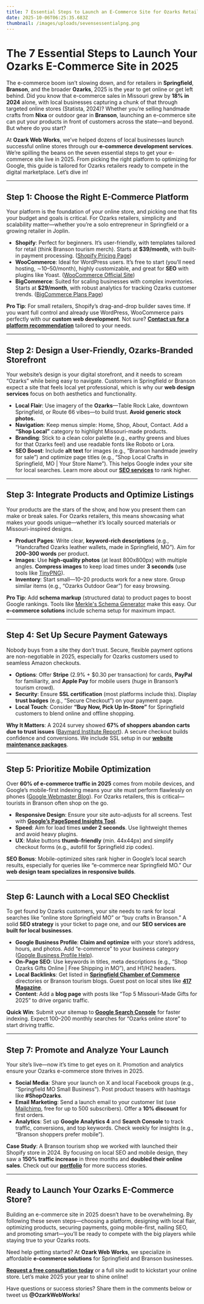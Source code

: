 ```yaml
---
title: 7 Essential Steps to Launch an E-Commerce Site for Ozarks Retailers in 2025
date: 2025-10-06T06:25:35.683Z
thumbnail: /images/uploads/sevensessentialpng.png
---
```

<!--StartFragment-->

# The 7 Essential Steps to Launch Your Ozarks E-Commerce Site in 2025

The e-commerce boom isn’t slowing down, and for retailers in **Springfield**, **Branson**, and the broader **Ozarks**, 2025 is the year to get online or get left behind. Did you know that e-commerce sales in Missouri grew by **18% in 2024** alone, with local businesses capturing a chunk of that through targeted online stores (Statista, 2024)? Whether you’re selling handmade crafts from **Nixa** or outdoor gear in **Branson**, launching an e-commerce site can put your products in front of customers across the state—and beyond. But where do you start?

At **Ozark Web Works**, we’ve helped dozens of local businesses launch successful online stores through our **e-commerce development services**. We’re spilling the beans on the seven essential steps to get your e-commerce site live in 2025. From picking the right platform to optimizing for Google, this guide is tailored for Ozarks retailers ready to compete in the digital marketplace. Let’s dive in!

- - -

## Step 1: Choose the Right E-Commerce Platform

Your platform is the foundation of your online store, and picking one that fits your budget and goals is critical. For Ozarks retailers, simplicity and scalability matter—whether you’re a solo entrepreneur in Springfield or a growing retailer in Joplin.

* **Shopify**: Perfect for beginners. It’s user-friendly, with templates tailored for retail (think Branson tourism merch). Starts at **$39/month**, with built-in payment processing. (<!----><!----><!----><!----><!----><!----><!----><!----><!----><!----><!----><!----><!----><!----><!----><!----><!----><!----><!----><!----><!---->[Shopify Pricing Page](https://www.shopify.com/pricing)<!----><!----><!----><!----><!----><!----><!----><!----><!----><!----><!----><!----><!----><!----><!----><!----><!----><!----><!----><!----><!----><!----><!----><!----><!----><!---->)
* **WooCommerce**: Ideal for WordPress users. It’s free to start (you’ll need hosting, ∼$10–$50/month), highly customizable, and great for **SEO** with plugins like Yoast. (<!----><!----><!----><!----><!----><!----><!----><!----><!----><!----><!----><!----><!----><!----><!----><!----><!----><!----><!----><!----><!---->[WooCommerce Official Site](https://woocommerce.com/)<!----><!----><!----><!----><!----><!----><!----><!----><!----><!----><!----><!----><!----><!----><!----><!----><!----><!----><!----><!----><!----><!----><!----><!----><!----><!---->)
* **BigCommerce**: Suited for scaling businesses with complex inventories. Starts at **$29/month**, with robust analytics for tracking Ozarks customer trends. (<!----><!----><!----><!----><!----><!----><!----><!----><!----><!----><!----><!----><!----><!----><!----><!----><!----><!----><!----><!----><!---->[BigCommerce Plans Page](https://www.bigcommerce.com/essentials/pricing/)<!----><!----><!----><!----><!----><!----><!----><!----><!----><!----><!----><!----><!----><!----><!----><!----><!----><!----><!----><!----><!----><!----><!----><!----><!----><!---->)

**Pro Tip**: For small retailers, Shopify’s drag-and-drop builder saves time. If you want full control and already use WordPress, WooCommerce pairs perfectly with our **custom web development**. Not sure? **<!----><!----><!----><!----><!----><!----><!----><!----><!----><!----><!----><!----><!----><!----><!----><!----><!----><!----><!----><!----><!---->[Contact us for a platform recommendation](https://www.google.com/search?q=contact)<!----><!----><!----><!----><!----><!----><!----><!----><!----><!----><!----><!----><!----><!----><!----><!----><!----><!----><!----><!----><!----><!----><!----><!----><!----><!---->** tailored to your needs.

- - -

## Step 2: Design a User-Friendly, Ozarks-Branded Storefront

Your website’s design is your digital storefront, and it needs to scream “Ozarks” while being easy to navigate. Customers in Springfield or Branson expect a site that feels local yet professional, which is why our **web design services** focus on both aesthetics and functionality.

* **Local Flair**: Use imagery of the **Ozarks**—Table Rock Lake, downtown Springfield, or Route 66 vibes—to build trust. **Avoid generic stock photos.**
* **Navigation**: Keep menus simple: Home, Shop, About, Contact. Add a **“Shop Local”** category to highlight Missouri-made products.
* **Branding**: Stick to a clean color palette (e.g., earthy greens and blues for that Ozarks feel) and use readable fonts like Roboto or Lora.
* **SEO Boost**: Include **alt text** for images (e.g., “Branson handmade jewelry for sale”) and optimize page titles (e.g., “Shop Local Crafts in Springfield, MO | Your Store Name”). This helps Google index your site for local searches. Learn more about our **<!----><!----><!----><!----><!----><!----><!----><!----><!----><!----><!----><!----><!----><!----><!----><!----><!----><!----><!----><!----><!---->[SEO services](https://www.google.com/search?q=services/seo)<!----><!----><!----><!----><!----><!----><!----><!----><!----><!----><!----><!----><!----><!----><!----><!----><!----><!----><!----><!----><!----><!----><!----><!----><!----><!---->** to rank higher.

- - -

## Step 3: Integrate Products and Optimize Listings

Your products are the stars of the show, and how you present them can make or break sales. For Ozarks retailers, this means showcasing what makes your goods unique—whether it’s locally sourced materials or Missouri-inspired designs.

* **Product Pages**: Write clear, **keyword-rich descriptions** (e.g., “Handcrafted Ozarks leather wallets, made in Springfield, MO”). Aim for **200–300 words** per product.
* **Images**: Use **high-quality photos** (at least 800x800px) with multiple angles. **Compress images** to keep load times under **3 seconds** (use tools like <!----><!----><!----><!----><!----><!----><!----><!----><!----><!----><!----><!----><!----><!----><!----><!----><!----><!----><!----><!----><!---->[TinyPNG](https://tinypng.com/)<!----><!----><!----><!----><!----><!----><!----><!----><!----><!----><!----><!----><!----><!----><!----><!----><!----><!----><!----><!----><!----><!----><!----><!----><!----><!---->).
* **Inventory**: Start small—10–20 products work for a new store. Group similar items (e.g., “Ozarks Outdoor Gear”) for easy browsing.

**Pro Tip**: Add **schema markup** (structured data) to product pages to boost Google rankings. Tools like <!----><!----><!----><!----><!----><!----><!----><!----><!----><!----><!----><!----><!----><!----><!----><!----><!----><!----><!----><!----><!---->[Merkle's Schema Generator](https://technicalseo.com/tools/schema-markup-generator/)<!----><!----><!----><!----><!----><!----><!----><!----><!----><!----><!----><!----><!----><!----><!----><!----><!----><!----><!----><!----><!----><!----><!----><!----><!----><!----> make this easy. Our **e-commerce solutions** include schema setup for maximum impact.

- - -

## Step 4: Set Up Secure Payment Gateways

Nobody buys from a site they don’t trust. Secure, flexible payment options are non-negotiable in 2025, especially for Ozarks customers used to seamless Amazon checkouts.

* **Options**: Offer **Stripe** (2.9% + $0.30 per transaction) for cards, **PayPal** for familiarity, and **Apple Pay** for mobile users (huge in Branson’s tourism crowd).
* **Security**: Ensure **SSL certification** (most platforms include this). Display **trust badges** (e.g., “Secure Checkout”) on your payment page.
* **Local Touch**: Consider **“Buy Now, Pick Up In-Store”** for Springfield customers to blend online and offline shopping.

**Why It Matters**: A 2024 survey showed **67% of shoppers abandon carts due to trust issues** (<!----><!----><!----><!----><!----><!----><!----><!----><!----><!----><!----><!----><!----><!----><!----><!----><!----><!----><!----><!----><!---->[Baymard Institute Report](https://baymard.com/lists/cart-abandonment-rate)<!----><!----><!----><!----><!----><!----><!----><!----><!----><!----><!----><!----><!----><!----><!----><!----><!----><!----><!----><!----><!----><!----><!----><!----><!----><!---->). A secure checkout builds confidence and conversions. We include SSL setup in our **<!----><!----><!----><!----><!----><!----><!----><!----><!----><!----><!----><!----><!----><!----><!----><!----><!----><!----><!----><!----><!---->[website maintenance packages](https://www.google.com/search?q=services/maintenance)<!----><!----><!----><!----><!----><!----><!----><!----><!----><!----><!----><!----><!----><!----><!----><!----><!----><!----><!----><!----><!----><!----><!----><!----><!----><!---->**.

- - -

## Step 5: Prioritize Mobile Optimization

Over **60% of e-commerce traffic in 2025** comes from mobile devices, and Google’s mobile-first indexing means your site must perform flawlessly on phones (<!----><!----><!----><!----><!----><!----><!----><!----><!----><!----><!----><!----><!----><!----><!----><!----><!----><!----><!----><!----><!---->[Google Webmaster Blog](https://developers.google.com/search/docs/crawling-indexing/mobile/mobile-sites-mobile-first-indexing)<!----><!----><!----><!----><!----><!----><!----><!----><!----><!----><!----><!----><!----><!----><!----><!----><!----><!----><!----><!----><!----><!----><!----><!----><!----><!---->). For Ozarks retailers, this is critical—tourists in Branson often shop on the go.

* **Responsive Design**: Ensure your site auto-adjusts for all screens. Test with **<!----><!----><!----><!----><!----><!----><!----><!----><!----><!----><!----><!----><!----><!----><!----><!----><!----><!----><!----><!----><!---->[Google’s PageSpeed Insights Tool](https://pagespeed.web.dev)<!----><!----><!----><!----><!----><!----><!----><!----><!----><!----><!----><!----><!----><!----><!----><!----><!----><!----><!----><!----><!----><!----><!----><!----><!----><!---->**.
* **Speed**: Aim for load times **under 2 seconds**. Use lightweight themes and avoid heavy plugins.
* **UX**: Make buttons **thumb-friendly** (min. 44x44px) and simplify checkout forms (e.g., autofill for Springfield zip codes).

**SEO Bonus**: Mobile-optimized sites rank higher in Google’s local search results, especially for queries like “e-commerce near Springfield MO.” Our **web design team specializes in responsive builds**.

- - -

## Step 6: Launch with a Local SEO Checklist

To get found by Ozarks customers, your site needs to rank for local searches like “online store Springfield MO” or “buy crafts in Branson.” A solid **SEO strategy** is your ticket to page one, and our **SEO services are built for local businesses**.

* **Google Business Profile**: **Claim and optimize** with your store’s address, hours, and photos. Add “e-commerce” to your business category (<!----><!----><!----><!----><!----><!----><!----><!----><!----><!----><!----><!----><!----><!----><!----><!----><!----><!----><!----><!----><!---->[Google Business Profile Help](https://support.google.com/business/)<!----><!----><!----><!----><!----><!----><!----><!----><!----><!----><!----><!----><!----><!----><!----><!----><!----><!----><!----><!----><!----><!----><!----><!----><!----><!---->).
* **On-Page SEO**: Use keywords in titles, meta descriptions (e.g., “Shop Ozarks Gifts Online | Free Shipping in MO”), and H1/H2 headers.
* **Local Backlinks**: Get listed in **<!----><!----><!----><!----><!----><!----><!----><!----><!----><!----><!----><!----><!----><!----><!----><!----><!----><!----><!----><!----><!---->[Springfield Chamber of Commerce](https://www.springfieldchamber.com/)<!----><!----><!----><!----><!----><!----><!----><!----><!----><!----><!----><!----><!----><!----><!----><!----><!----><!----><!----><!----><!----><!----><!----><!----><!----><!---->** directories or Branson tourism blogs. Guest post on local sites like **<!----><!----><!----><!----><!----><!----><!----><!----><!----><!----><!----><!----><!----><!----><!----><!----><!----><!----><!----><!----><!---->[417 Magazine](https://www.417mag.com/)<!----><!----><!----><!----><!----><!----><!----><!----><!----><!----><!----><!----><!----><!----><!----><!----><!----><!----><!----><!----><!----><!----><!----><!----><!----><!---->**.
* **Content**: Add a **blog page** with posts like “Top 5 Missouri-Made Gifts for 2025” to drive organic traffic.

**Quick Win**: Submit your sitemap to **<!----><!----><!----><!----><!----><!----><!----><!----><!----><!----><!----><!----><!----><!----><!----><!----><!----><!----><!----><!----><!---->[Google Search Console](https://search.google.com/search-console/about)<!----><!----><!----><!----><!----><!----><!----><!----><!----><!----><!----><!----><!----><!----><!----><!----><!----><!----><!----><!----><!----><!----><!----><!----><!----><!---->** for faster indexing. Expect 100–200 monthly searches for “Ozarks online store” to start driving traffic.

- - -

## Step 7: Promote and Analyze Your Launch

Your site’s live—now it’s time to get eyes on it. Promotion and analytics ensure your Ozarks e-commerce store thrives in 2025.

* **Social Media**: Share your launch on X and local Facebook groups (e.g., “Springfield MO Small Business”). Post product teasers with hashtags like **\#ShopOzarks**.
* **Email Marketing**: Send a launch email to your customer list (use <!----><!----><!----><!----><!----><!----><!----><!----><!----><!----><!----><!----><!----><!----><!----><!----><!----><!----><!----><!----><!---->[Mailchimp](https://mailchimp.com/pricing)<!----><!----><!----><!----><!----><!----><!----><!----><!----><!----><!----><!----><!----><!----><!----><!----><!----><!----><!----><!----><!----><!----><!----><!----><!----><!---->, free for up to 500 subscribers). Offer a **10% discount** for first orders.
* **Analytics**: Set up **Google Analytics 4** and **Search Console** to track traffic, conversions, and top keywords. Check weekly for insights (e.g., “Branson shoppers prefer mobile”).

**Case Study**: A Branson tourism shop we worked with launched their Shopify store in 2024. By focusing on local SEO and mobile design, they saw a **150% traffic increase** in three months and **doubled their online sales**. Check out our **<!----><!----><!----><!----><!----><!----><!----><!----><!----><!----><!----><!----><!----><!----><!----><!----><!----><!----><!----><!----><!---->[portfolio](https://www.google.com/search?q=portfolio)<!----><!----><!----><!----><!----><!----><!----><!----><!----><!----><!----><!----><!----><!----><!----><!----><!----><!----><!----><!----><!----><!----><!----><!----><!----><!---->** for more success stories.

- - -

## Ready to Launch Your Ozarks E-Commerce Store?

Building an e-commerce site in 2025 doesn’t have to be overwhelming. By following these seven steps—choosing a platform, designing with local flair, optimizing products, securing payments, going mobile-first, nailing SEO, and promoting smart—you’ll be ready to compete with the big players while staying true to your Ozarks roots.

Need help getting started? At **Ozark Web Works**, we specialize in affordable **e-commerce solutions** for Springfield and Branson businesses.

**<!----><!----><!----><!----><!----><!----><!----><!----><!----><!----><!----><!----><!----><!----><!----><!----><!----><!----><!----><!----><!---->[Request a free consultation today](https://www.google.com/search?q=contact%23consultation)<!----><!----><!----><!----><!----><!----><!----><!----><!----><!----><!----><!----><!----><!----><!----><!----><!----><!----><!----><!----><!----><!----><!----><!----><!----><!---->** or a full site audit to kickstart your online store. Let’s make 2025 your year to shine online!

Have questions or success stories? Share them in the comments below or tweet us **@OzarkWebWorks**!

<!--EndFragment-->